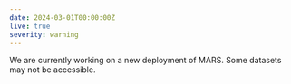 ```yaml
---
date: 2024-03-01T00:00:00Z
live: true
severity: warning
---
```


We are currently working on a new deployment of MARS. Some datasets may not be accessible.
